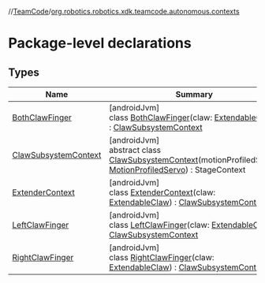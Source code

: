 //[TeamCode](../../index.md)/[org.robotics.robotics.xdk.teamcode.autonomous.contexts](index.md)

# Package-level declarations

## Types

| Name | Summary |
|---|---|
| [BothClawFinger](-both-claw-finger/index.md) | [androidJvm]<br>class [BothClawFinger](-both-claw-finger/index.md)(claw: [ExtendableClaw](../org.robotics.robotics.xdk.teamcode.subsystem.claw/-extendable-claw/index.md)) : [ClawSubsystemContext](-claw-subsystem-context/index.md) |
| [ClawSubsystemContext](-claw-subsystem-context/index.md) | [androidJvm]<br>abstract class [ClawSubsystemContext](-claw-subsystem-context/index.md)(motionProfiledServo: [MotionProfiledServo](../org.robotics.robotics.xdk.teamcode.subsystem.motionprofile.wrappers/-motion-profiled-servo/index.md)) : StageContext |
| [ExtenderContext](-extender-context/index.md) | [androidJvm]<br>class [ExtenderContext](-extender-context/index.md)(claw: [ExtendableClaw](../org.robotics.robotics.xdk.teamcode.subsystem.claw/-extendable-claw/index.md)) : [ClawSubsystemContext](-claw-subsystem-context/index.md) |
| [LeftClawFinger](-left-claw-finger/index.md) | [androidJvm]<br>class [LeftClawFinger](-left-claw-finger/index.md)(claw: [ExtendableClaw](../org.robotics.robotics.xdk.teamcode.subsystem.claw/-extendable-claw/index.md)) : [ClawSubsystemContext](-claw-subsystem-context/index.md) |
| [RightClawFinger](-right-claw-finger/index.md) | [androidJvm]<br>class [RightClawFinger](-right-claw-finger/index.md)(claw: [ExtendableClaw](../org.robotics.robotics.xdk.teamcode.subsystem.claw/-extendable-claw/index.md)) : [ClawSubsystemContext](-claw-subsystem-context/index.md) |
